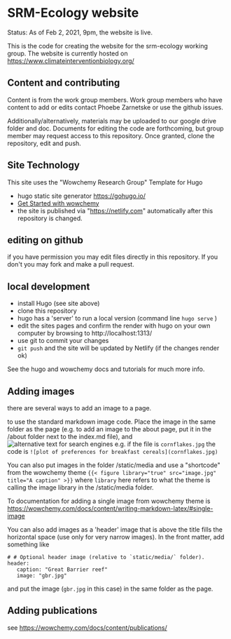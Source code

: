 # SRM-Ecology website

Status: As of Feb 2, 2021, 9pm, the website is live.

This is the code for creating the website for the srm-ecology working group. The website is currently hosted on https://www.climateinterventionbiology.org/

## Content and contributing

Content is from the work group members.  Work group members who have content to add or edits contact Phoebe Zarnetske or use the github issues. 

Additionally/alternatively, materials may be uploaded to our google drive folder and doc.   Documents for editing the code are forthcoming, but group member may request access to this repository.  Once granted, clone the repository, edit and push.  

## Site Technology 

This site uses the "Wowchemy Research Group" Template for Hugo 
- hugo static site generator https://gohugo.io/
- [Get Started with wowchemy](https://wowchemy.com/templates/)
- the site is published via "https://netlify.com" automatically after this repository is changed. 

## editing on github

if you have permission you may edit files directly in this repository.   If you don't you may fork and make a pull request.  


## local development

 - install Hugo (see site above)
 - clone this repository
 - hugo has a 'server' to run a local version  (command line `hugo serve` ) 
 - edit the sites pages and confirm the render with hugo on your own computer by browsing to http://localhost:1313/
 - use git to commit your changes
 - `git push` and the site will be updated by Netlify (if the changes render ok)
 
 See the hugo and wowchemy docs and tutorials for much more info. 
 
## Adding images

there are several ways to add an image to a page.  

to use the standard markdown image code.  Place the image in the same folder as the page (e.g. to add an image to the about page, put it in the /about folder next to the index.md file), and  ![alternative text for search engines](<imagefilename>)  e.g. if the file is `cornflakes.jpg` the code is `![plot of preferences for breakfast cereals](cornflakes.jpg)`

You can also put images in the folder /static/media and use a "shortcode" from the wowchemy theme `{{< figure library="true" src="image.jpg" title="A caption" >}}`   where `library` here refers to what the theme is calling the image library in the /static/media folder. 

To documentation for adding a single image from wowchemy theme is https://wowchemy.com/docs/content/writing-markdown-latex/#single-image

You can also add images as a 'header' image that is above the title fills the horizontal space (use only for very narrow images). In the front matter, add something like

```
# # Optional header image (relative to `static/media/` folder).
header:
   caption: "Great Barrier reef"
   image: "gbr.jpg"
```

and put the image (`gbr.jpg` in this case) in the same folder as the page.  

## Adding publications

see https://wowchemy.com/docs/content/publications/

